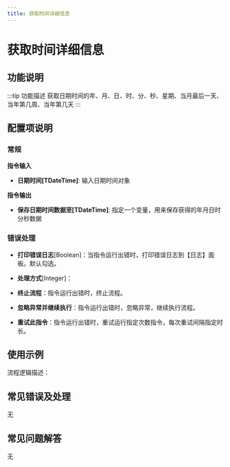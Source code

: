 ```yaml
---
title: 获取时间详细信息
---
```


# 获取时间详细信息

## 功能说明

:::tip 功能描述
获取日期时间的年、月、日、时、分、秒、星期、当月最后一天、当年第几周、当年第几天
:::

## 配置项说明

### 常规

**指令输入**

- **日期时间[TDateTime]**: 输入日期时间对象


**指令输出**

- **保存日期时间数据至[TDateTime]**: 指定一个变量，用来保存获得的年月日时分秒数据

### 错误处理

- **打印错误日志**[Boolean]：当指令运行出错时，打印错误日志到【日志】面板。默认勾选。

- **处理方式**[Integer]：

 - **终止流程**：指令运行出错时，终止流程。

 - **忽略异常并继续执行**：指令运行出错时，忽略异常，继续执行流程。

 - **重试此指令**：指令运行出错时，重试运行指定次数指令，每次重试间隔指定时长。

## 使用示例

流程逻辑描述：

## 常见错误及处理

无

## 常见问题解答

无

